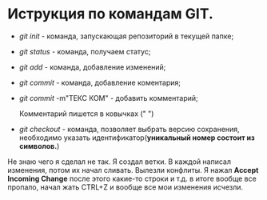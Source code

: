  # Иструкция по командам GIT.

* *git init* - команда, запускающая репозиторий в текущей папке;

* *git status* - команда, получаем статус;

* *git add* - команда, добавление изменений;
* *git commit* - команда, добавление коментария;
* *git commit* -m"ТЕКС КОМ" - добавить комментарий;

   Комментарий пишется в ковычках (" ")
* *git checkout* - команда, позволяет выбрать версию сохранения,
необходимо указать идентификатор(**уникальный номер состоит из символов.**)

Не знаю чего я сделал не так. 
Я создал ветки.
В каждой написал изменения, потом их начал сливать. Вылезли конфлиты.
Я нажал **Accept Incoming Change** после этого какие-то строки и т.д.
в итоге вообще все пропало, начал жать CTRL+Z и вообще все мои изменения исчезли. 

